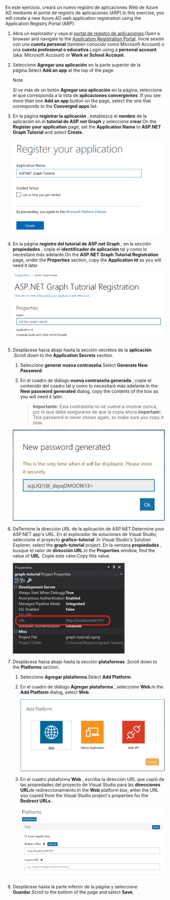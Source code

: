 <!-- markdownlint-disable MD002 MD041 -->

<span data-ttu-id="71c67-101">En este ejercicio, creará un nuevo registro de aplicaciones Web de Azure AD mediante el portal de registro de aplicaciones (ARP).</span><span class="sxs-lookup"><span data-stu-id="71c67-101">In this exercise, you will create a new Azure AD web application registration using the Application Registry Portal (ARP).</span></span>

1. <span data-ttu-id="71c67-102">Abra un explorador y vaya al [portal de registro de aplicaciones](https://apps.dev.microsoft.com).</span><span class="sxs-lookup"><span data-stu-id="71c67-102">Open a browser and navigate to the [Application Registration Portal](https://apps.dev.microsoft.com).</span></span> <span data-ttu-id="71c67-103">Inicie sesión con una **cuenta personal** (también conocido como Microsoft Account) o una **cuenta profesional o educativa**.</span><span class="sxs-lookup"><span data-stu-id="71c67-103">Login using a **personal account** (aka: Microsoft Account) or **Work or School Account**.</span></span>

1. <span data-ttu-id="71c67-104">Seleccione **Agregar una aplicación** en la parte superior de la página.</span><span class="sxs-lookup"><span data-stu-id="71c67-104">Select **Add an app** at the top of the page.</span></span>

    > [!NOTE]
    > <span data-ttu-id="71c67-105">Si ve más de un botón **Agregar una aplicación** en la página, seleccione el que corresponda a la lista de **aplicaciones convergentes** .</span><span class="sxs-lookup"><span data-stu-id="71c67-105">If you see more than one **Add an app** button on the page, select the one that corresponds to the **Converged apps** list.</span></span>

1. <span data-ttu-id="71c67-106">En la página **registrar la aplicación** , establezca el **nombre** de la aplicación en el **tutorial de ASP.net Graph** y seleccione **crear**.</span><span class="sxs-lookup"><span data-stu-id="71c67-106">On the **Register your application** page, set the **Application Name** to **ASP.NET Graph Tutorial** and select **Create**.</span></span>

    ![Captura de pantalla de la creación de una nueva aplicación en el sitio web del portal de registro de aplicaciones](./images/arp-create-app-01.png)

1. <span data-ttu-id="71c67-108">En la página **registro del tutorial de ASP.net Graph** , en la sección **propiedades** , copie el **identificador de aplicación** tal y como lo necesitará más adelante.</span><span class="sxs-lookup"><span data-stu-id="71c67-108">On the **ASP.NET Graph Tutorial Registration** page, under the **Properties** section, copy the **Application Id** as you will need it later.</span></span>

    ![Captura de pantalla del identificador de la aplicación recién creada](./images/arp-create-app-02.png)

1. <span data-ttu-id="71c67-110">Desplácese hacia abajo hasta la sección secretos de la **aplicación** .</span><span class="sxs-lookup"><span data-stu-id="71c67-110">Scroll down to the **Application Secrets** section.</span></span>

    1. <span data-ttu-id="71c67-111">Seleccione **generar nueva contraseña**.</span><span class="sxs-lookup"><span data-stu-id="71c67-111">Select **Generate New Password**.</span></span>
    1. <span data-ttu-id="71c67-112">En el cuadro de diálogo **nueva contraseña generada** , copie el contenido del cuadro tal y como lo necesitará más adelante.</span><span class="sxs-lookup"><span data-stu-id="71c67-112">In the **New password generated** dialog, copy the contents of the box as you will need it later.</span></span>

        > <span data-ttu-id="71c67-113">**Importante:** Esta contraseña no se vuelve a mostrar nunca, por lo que debe asegurarse de que la copia ahora.</span><span class="sxs-lookup"><span data-stu-id="71c67-113">**Important:** This password is never shown again, so make sure you copy it now.</span></span>

    ![Captura de pantalla de la contraseña de la aplicación recién creada](./images/arp-create-app-03.png)

1. <span data-ttu-id="71c67-115">DeTermine la dirección URL de la aplicación de ASP.NET.</span><span class="sxs-lookup"><span data-stu-id="71c67-115">Determine your ASP.NET app's URL.</span></span> <span data-ttu-id="71c67-116">En el explorador de soluciones de Visual Studio, seleccione el proyecto **gráfico-tutorial** .</span><span class="sxs-lookup"><span data-stu-id="71c67-116">In Visual Studio's Solution Explorer, select the **graph-tutorial** project.</span></span> <span data-ttu-id="71c67-117">En la ventana **propiedades** , busque el valor de **dirección URL**.</span><span class="sxs-lookup"><span data-stu-id="71c67-117">In the **Properties** window, find the value of **URL**.</span></span> <span data-ttu-id="71c67-118">Copie este valor.</span><span class="sxs-lookup"><span data-stu-id="71c67-118">Copy this value.</span></span>

    ![Captura de pantalla de la ventana Propiedades de Visual Studio](./images/vs-project-url.png)

1. <span data-ttu-id="71c67-120">Desplácese hacia abajo hasta la sección **plataformas** .</span><span class="sxs-lookup"><span data-stu-id="71c67-120">Scroll down to the **Platforms** section.</span></span>

    1. <span data-ttu-id="71c67-121">Seleccione **Agregar plataforma**.</span><span class="sxs-lookup"><span data-stu-id="71c67-121">Select **Add Platform**.</span></span>
    1. <span data-ttu-id="71c67-122">En el cuadro de diálogo **Agregar plataforma** , seleccione **Web**.</span><span class="sxs-lookup"><span data-stu-id="71c67-122">In the **Add Platform** dialog, select **Web**.</span></span>

        ![Captura de pantalla que crea una plataforma para la aplicación](./images/arp-create-app-04.png)

    1. <span data-ttu-id="71c67-124">En el cuadro plataforma **Web** , escriba la dirección URL que copió de las propiedades del proyecto de Visual Studio para las **direcciones URL**de redireccionamiento.</span><span class="sxs-lookup"><span data-stu-id="71c67-124">In the **Web** platform box, enter the URL you copied from the Visual Studio project's properties for the **Redirect URLs**.</span></span>

        ![Captura de pantalla de la plataforma web recién agregada para la aplicación](./images/arp-create-app-05.png)

1. <span data-ttu-id="71c67-126">Desplácese hasta la parte inferior de la página y seleccione **Guardar**.</span><span class="sxs-lookup"><span data-stu-id="71c67-126">Scroll to the bottom of the page and select **Save**.</span></span>
